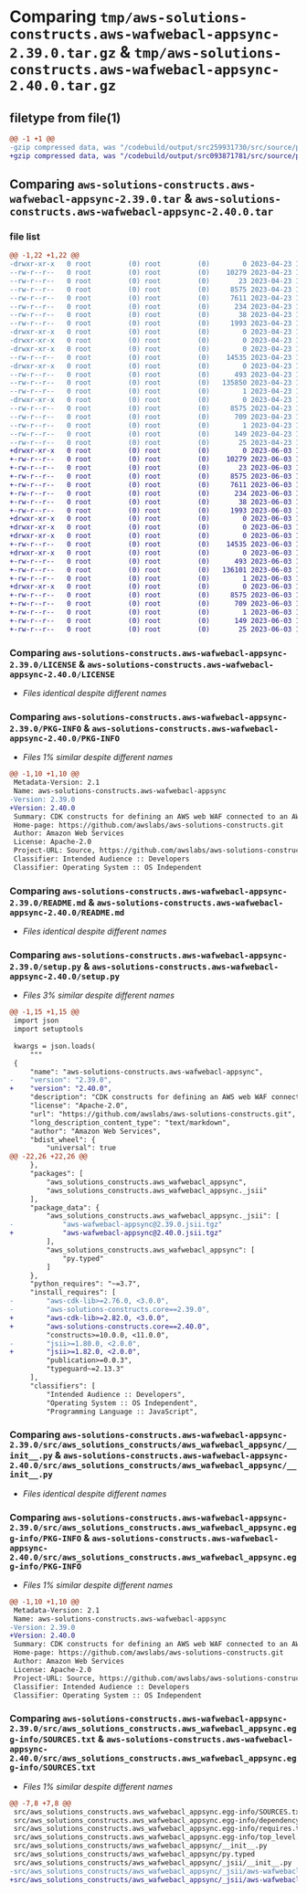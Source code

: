 # Comparing `tmp/aws-solutions-constructs.aws-wafwebacl-appsync-2.39.0.tar.gz` & `tmp/aws-solutions-constructs.aws-wafwebacl-appsync-2.40.0.tar.gz`

## filetype from file(1)

```diff
@@ -1 +1 @@
-gzip compressed data, was "/codebuild/output/src259931730/src/source/patterns/@aws-solutions-constructs/aws-wafwebacl-appsync/dist/python/aws-solutions-co", last modified: Sun Apr 23 17:27:38 2023, max compression
+gzip compressed data, was "/codebuild/output/src093871781/src/source/patterns/@aws-solutions-constructs/aws-wafwebacl-appsync/dist/python/aws-solutions-co", last modified: Sat Jun  3 18:13:59 2023, max compression
```

## Comparing `aws-solutions-constructs.aws-wafwebacl-appsync-2.39.0.tar` & `aws-solutions-constructs.aws-wafwebacl-appsync-2.40.0.tar`

### file list

```diff
@@ -1,22 +1,22 @@
-drwxr-xr-x   0 root         (0) root         (0)        0 2023-04-23 17:27:38.000000 aws-solutions-constructs.aws-wafwebacl-appsync-2.39.0/
--rw-r--r--   0 root         (0) root         (0)    10279 2023-04-23 17:27:25.000000 aws-solutions-constructs.aws-wafwebacl-appsync-2.39.0/LICENSE
--rw-r--r--   0 root         (0) root         (0)       23 2023-04-23 17:27:25.000000 aws-solutions-constructs.aws-wafwebacl-appsync-2.39.0/MANIFEST.in
--rw-r--r--   0 root         (0) root         (0)     8575 2023-04-23 17:27:38.000000 aws-solutions-constructs.aws-wafwebacl-appsync-2.39.0/PKG-INFO
--rw-r--r--   0 root         (0) root         (0)     7611 2023-04-23 17:27:25.000000 aws-solutions-constructs.aws-wafwebacl-appsync-2.39.0/README.md
--rw-r--r--   0 root         (0) root         (0)      234 2023-04-23 17:27:25.000000 aws-solutions-constructs.aws-wafwebacl-appsync-2.39.0/pyproject.toml
--rw-r--r--   0 root         (0) root         (0)       38 2023-04-23 17:27:38.000000 aws-solutions-constructs.aws-wafwebacl-appsync-2.39.0/setup.cfg
--rw-r--r--   0 root         (0) root         (0)     1993 2023-04-23 17:27:25.000000 aws-solutions-constructs.aws-wafwebacl-appsync-2.39.0/setup.py
-drwxr-xr-x   0 root         (0) root         (0)        0 2023-04-23 17:27:38.000000 aws-solutions-constructs.aws-wafwebacl-appsync-2.39.0/src/
-drwxr-xr-x   0 root         (0) root         (0)        0 2023-04-23 17:27:38.000000 aws-solutions-constructs.aws-wafwebacl-appsync-2.39.0/src/aws_solutions_constructs/
-drwxr-xr-x   0 root         (0) root         (0)        0 2023-04-23 17:27:38.000000 aws-solutions-constructs.aws-wafwebacl-appsync-2.39.0/src/aws_solutions_constructs/aws_wafwebacl_appsync/
--rw-r--r--   0 root         (0) root         (0)    14535 2023-04-23 17:27:25.000000 aws-solutions-constructs.aws-wafwebacl-appsync-2.39.0/src/aws_solutions_constructs/aws_wafwebacl_appsync/__init__.py
-drwxr-xr-x   0 root         (0) root         (0)        0 2023-04-23 17:27:38.000000 aws-solutions-constructs.aws-wafwebacl-appsync-2.39.0/src/aws_solutions_constructs/aws_wafwebacl_appsync/_jsii/
--rw-r--r--   0 root         (0) root         (0)      493 2023-04-23 17:27:25.000000 aws-solutions-constructs.aws-wafwebacl-appsync-2.39.0/src/aws_solutions_constructs/aws_wafwebacl_appsync/_jsii/__init__.py
--rw-r--r--   0 root         (0) root         (0)   135850 2023-04-23 17:27:25.000000 aws-solutions-constructs.aws-wafwebacl-appsync-2.39.0/src/aws_solutions_constructs/aws_wafwebacl_appsync/_jsii/aws-wafwebacl-appsync@2.39.0.jsii.tgz
--rw-r--r--   0 root         (0) root         (0)        1 2023-04-23 17:27:25.000000 aws-solutions-constructs.aws-wafwebacl-appsync-2.39.0/src/aws_solutions_constructs/aws_wafwebacl_appsync/py.typed
-drwxr-xr-x   0 root         (0) root         (0)        0 2023-04-23 17:27:38.000000 aws-solutions-constructs.aws-wafwebacl-appsync-2.39.0/src/aws_solutions_constructs.aws_wafwebacl_appsync.egg-info/
--rw-r--r--   0 root         (0) root         (0)     8575 2023-04-23 17:27:38.000000 aws-solutions-constructs.aws-wafwebacl-appsync-2.39.0/src/aws_solutions_constructs.aws_wafwebacl_appsync.egg-info/PKG-INFO
--rw-r--r--   0 root         (0) root         (0)      709 2023-04-23 17:27:38.000000 aws-solutions-constructs.aws-wafwebacl-appsync-2.39.0/src/aws_solutions_constructs.aws_wafwebacl_appsync.egg-info/SOURCES.txt
--rw-r--r--   0 root         (0) root         (0)        1 2023-04-23 17:27:38.000000 aws-solutions-constructs.aws-wafwebacl-appsync-2.39.0/src/aws_solutions_constructs.aws_wafwebacl_appsync.egg-info/dependency_links.txt
--rw-r--r--   0 root         (0) root         (0)      149 2023-04-23 17:27:38.000000 aws-solutions-constructs.aws-wafwebacl-appsync-2.39.0/src/aws_solutions_constructs.aws_wafwebacl_appsync.egg-info/requires.txt
--rw-r--r--   0 root         (0) root         (0)       25 2023-04-23 17:27:38.000000 aws-solutions-constructs.aws-wafwebacl-appsync-2.39.0/src/aws_solutions_constructs.aws_wafwebacl_appsync.egg-info/top_level.txt
+drwxr-xr-x   0 root         (0) root         (0)        0 2023-06-03 18:13:59.000000 aws-solutions-constructs.aws-wafwebacl-appsync-2.40.0/
+-rw-r--r--   0 root         (0) root         (0)    10279 2023-06-03 18:13:47.000000 aws-solutions-constructs.aws-wafwebacl-appsync-2.40.0/LICENSE
+-rw-r--r--   0 root         (0) root         (0)       23 2023-06-03 18:13:47.000000 aws-solutions-constructs.aws-wafwebacl-appsync-2.40.0/MANIFEST.in
+-rw-r--r--   0 root         (0) root         (0)     8575 2023-06-03 18:13:59.000000 aws-solutions-constructs.aws-wafwebacl-appsync-2.40.0/PKG-INFO
+-rw-r--r--   0 root         (0) root         (0)     7611 2023-06-03 18:13:47.000000 aws-solutions-constructs.aws-wafwebacl-appsync-2.40.0/README.md
+-rw-r--r--   0 root         (0) root         (0)      234 2023-06-03 18:13:47.000000 aws-solutions-constructs.aws-wafwebacl-appsync-2.40.0/pyproject.toml
+-rw-r--r--   0 root         (0) root         (0)       38 2023-06-03 18:13:59.000000 aws-solutions-constructs.aws-wafwebacl-appsync-2.40.0/setup.cfg
+-rw-r--r--   0 root         (0) root         (0)     1993 2023-06-03 18:13:47.000000 aws-solutions-constructs.aws-wafwebacl-appsync-2.40.0/setup.py
+drwxr-xr-x   0 root         (0) root         (0)        0 2023-06-03 18:13:59.000000 aws-solutions-constructs.aws-wafwebacl-appsync-2.40.0/src/
+drwxr-xr-x   0 root         (0) root         (0)        0 2023-06-03 18:13:59.000000 aws-solutions-constructs.aws-wafwebacl-appsync-2.40.0/src/aws_solutions_constructs/
+drwxr-xr-x   0 root         (0) root         (0)        0 2023-06-03 18:13:59.000000 aws-solutions-constructs.aws-wafwebacl-appsync-2.40.0/src/aws_solutions_constructs/aws_wafwebacl_appsync/
+-rw-r--r--   0 root         (0) root         (0)    14535 2023-06-03 18:13:47.000000 aws-solutions-constructs.aws-wafwebacl-appsync-2.40.0/src/aws_solutions_constructs/aws_wafwebacl_appsync/__init__.py
+drwxr-xr-x   0 root         (0) root         (0)        0 2023-06-03 18:13:59.000000 aws-solutions-constructs.aws-wafwebacl-appsync-2.40.0/src/aws_solutions_constructs/aws_wafwebacl_appsync/_jsii/
+-rw-r--r--   0 root         (0) root         (0)      493 2023-06-03 18:13:47.000000 aws-solutions-constructs.aws-wafwebacl-appsync-2.40.0/src/aws_solutions_constructs/aws_wafwebacl_appsync/_jsii/__init__.py
+-rw-r--r--   0 root         (0) root         (0)   136101 2023-06-03 18:13:47.000000 aws-solutions-constructs.aws-wafwebacl-appsync-2.40.0/src/aws_solutions_constructs/aws_wafwebacl_appsync/_jsii/aws-wafwebacl-appsync@2.40.0.jsii.tgz
+-rw-r--r--   0 root         (0) root         (0)        1 2023-06-03 18:13:47.000000 aws-solutions-constructs.aws-wafwebacl-appsync-2.40.0/src/aws_solutions_constructs/aws_wafwebacl_appsync/py.typed
+drwxr-xr-x   0 root         (0) root         (0)        0 2023-06-03 18:13:59.000000 aws-solutions-constructs.aws-wafwebacl-appsync-2.40.0/src/aws_solutions_constructs.aws_wafwebacl_appsync.egg-info/
+-rw-r--r--   0 root         (0) root         (0)     8575 2023-06-03 18:13:59.000000 aws-solutions-constructs.aws-wafwebacl-appsync-2.40.0/src/aws_solutions_constructs.aws_wafwebacl_appsync.egg-info/PKG-INFO
+-rw-r--r--   0 root         (0) root         (0)      709 2023-06-03 18:13:59.000000 aws-solutions-constructs.aws-wafwebacl-appsync-2.40.0/src/aws_solutions_constructs.aws_wafwebacl_appsync.egg-info/SOURCES.txt
+-rw-r--r--   0 root         (0) root         (0)        1 2023-06-03 18:13:59.000000 aws-solutions-constructs.aws-wafwebacl-appsync-2.40.0/src/aws_solutions_constructs.aws_wafwebacl_appsync.egg-info/dependency_links.txt
+-rw-r--r--   0 root         (0) root         (0)      149 2023-06-03 18:13:59.000000 aws-solutions-constructs.aws-wafwebacl-appsync-2.40.0/src/aws_solutions_constructs.aws_wafwebacl_appsync.egg-info/requires.txt
+-rw-r--r--   0 root         (0) root         (0)       25 2023-06-03 18:13:59.000000 aws-solutions-constructs.aws-wafwebacl-appsync-2.40.0/src/aws_solutions_constructs.aws_wafwebacl_appsync.egg-info/top_level.txt
```

### Comparing `aws-solutions-constructs.aws-wafwebacl-appsync-2.39.0/LICENSE` & `aws-solutions-constructs.aws-wafwebacl-appsync-2.40.0/LICENSE`

 * *Files identical despite different names*

### Comparing `aws-solutions-constructs.aws-wafwebacl-appsync-2.39.0/PKG-INFO` & `aws-solutions-constructs.aws-wafwebacl-appsync-2.40.0/PKG-INFO`

 * *Files 1% similar despite different names*

```diff
@@ -1,10 +1,10 @@
 Metadata-Version: 2.1
 Name: aws-solutions-constructs.aws-wafwebacl-appsync
-Version: 2.39.0
+Version: 2.40.0
 Summary: CDK constructs for defining an AWS web WAF connected to an AWS AppSync API.
 Home-page: https://github.com/awslabs/aws-solutions-constructs.git
 Author: Amazon Web Services
 License: Apache-2.0
 Project-URL: Source, https://github.com/awslabs/aws-solutions-constructs.git
 Classifier: Intended Audience :: Developers
 Classifier: Operating System :: OS Independent
```

### Comparing `aws-solutions-constructs.aws-wafwebacl-appsync-2.39.0/README.md` & `aws-solutions-constructs.aws-wafwebacl-appsync-2.40.0/README.md`

 * *Files identical despite different names*

### Comparing `aws-solutions-constructs.aws-wafwebacl-appsync-2.39.0/setup.py` & `aws-solutions-constructs.aws-wafwebacl-appsync-2.40.0/setup.py`

 * *Files 3% similar despite different names*

```diff
@@ -1,15 +1,15 @@
 import json
 import setuptools
 
 kwargs = json.loads(
     """
 {
     "name": "aws-solutions-constructs.aws-wafwebacl-appsync",
-    "version": "2.39.0",
+    "version": "2.40.0",
     "description": "CDK constructs for defining an AWS web WAF connected to an AWS AppSync API.",
     "license": "Apache-2.0",
     "url": "https://github.com/awslabs/aws-solutions-constructs.git",
     "long_description_content_type": "text/markdown",
     "author": "Amazon Web Services",
     "bdist_wheel": {
         "universal": true
@@ -22,26 +22,26 @@
     },
     "packages": [
         "aws_solutions_constructs.aws_wafwebacl_appsync",
         "aws_solutions_constructs.aws_wafwebacl_appsync._jsii"
     ],
     "package_data": {
         "aws_solutions_constructs.aws_wafwebacl_appsync._jsii": [
-            "aws-wafwebacl-appsync@2.39.0.jsii.tgz"
+            "aws-wafwebacl-appsync@2.40.0.jsii.tgz"
         ],
         "aws_solutions_constructs.aws_wafwebacl_appsync": [
             "py.typed"
         ]
     },
     "python_requires": "~=3.7",
     "install_requires": [
-        "aws-cdk-lib>=2.76.0, <3.0.0",
-        "aws-solutions-constructs.core==2.39.0",
+        "aws-cdk-lib>=2.82.0, <3.0.0",
+        "aws-solutions-constructs.core==2.40.0",
         "constructs>=10.0.0, <11.0.0",
-        "jsii>=1.80.0, <2.0.0",
+        "jsii>=1.82.0, <2.0.0",
         "publication>=0.0.3",
         "typeguard~=2.13.3"
     ],
     "classifiers": [
         "Intended Audience :: Developers",
         "Operating System :: OS Independent",
         "Programming Language :: JavaScript",
```

### Comparing `aws-solutions-constructs.aws-wafwebacl-appsync-2.39.0/src/aws_solutions_constructs/aws_wafwebacl_appsync/__init__.py` & `aws-solutions-constructs.aws-wafwebacl-appsync-2.40.0/src/aws_solutions_constructs/aws_wafwebacl_appsync/__init__.py`

 * *Files identical despite different names*

### Comparing `aws-solutions-constructs.aws-wafwebacl-appsync-2.39.0/src/aws_solutions_constructs.aws_wafwebacl_appsync.egg-info/PKG-INFO` & `aws-solutions-constructs.aws-wafwebacl-appsync-2.40.0/src/aws_solutions_constructs.aws_wafwebacl_appsync.egg-info/PKG-INFO`

 * *Files 1% similar despite different names*

```diff
@@ -1,10 +1,10 @@
 Metadata-Version: 2.1
 Name: aws-solutions-constructs.aws-wafwebacl-appsync
-Version: 2.39.0
+Version: 2.40.0
 Summary: CDK constructs for defining an AWS web WAF connected to an AWS AppSync API.
 Home-page: https://github.com/awslabs/aws-solutions-constructs.git
 Author: Amazon Web Services
 License: Apache-2.0
 Project-URL: Source, https://github.com/awslabs/aws-solutions-constructs.git
 Classifier: Intended Audience :: Developers
 Classifier: Operating System :: OS Independent
```

### Comparing `aws-solutions-constructs.aws-wafwebacl-appsync-2.39.0/src/aws_solutions_constructs.aws_wafwebacl_appsync.egg-info/SOURCES.txt` & `aws-solutions-constructs.aws-wafwebacl-appsync-2.40.0/src/aws_solutions_constructs.aws_wafwebacl_appsync.egg-info/SOURCES.txt`

 * *Files 1% similar despite different names*

```diff
@@ -7,8 +7,8 @@
 src/aws_solutions_constructs.aws_wafwebacl_appsync.egg-info/SOURCES.txt
 src/aws_solutions_constructs.aws_wafwebacl_appsync.egg-info/dependency_links.txt
 src/aws_solutions_constructs.aws_wafwebacl_appsync.egg-info/requires.txt
 src/aws_solutions_constructs.aws_wafwebacl_appsync.egg-info/top_level.txt
 src/aws_solutions_constructs/aws_wafwebacl_appsync/__init__.py
 src/aws_solutions_constructs/aws_wafwebacl_appsync/py.typed
 src/aws_solutions_constructs/aws_wafwebacl_appsync/_jsii/__init__.py
-src/aws_solutions_constructs/aws_wafwebacl_appsync/_jsii/aws-wafwebacl-appsync@2.39.0.jsii.tgz
+src/aws_solutions_constructs/aws_wafwebacl_appsync/_jsii/aws-wafwebacl-appsync@2.40.0.jsii.tgz
```

